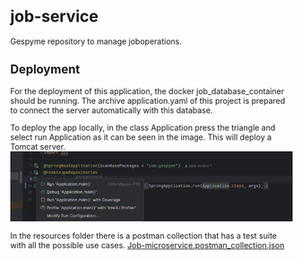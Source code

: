 # job-service

Gespyme repository to manage joboperations.

## Deployment

For the deployment of this application, the docker job_database_container should be running. The archive
application.yaml of this project is prepared to connect the server automatically with this database.

To deploy the app locally, in the class Application press the triangle and select run Application as it can be seen in
the image. This will deploy a Tomcat server.
![img.png](img.png)

In the resources folder there is a postman collection that has a test suite with all the possible use
cases. [Job-microservice.postman_collection.json](src%2Fmain%2Fresources%2FJob-microservice.postman_collection.json)